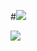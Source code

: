 
#<a href="https://sites.google.com/site/knuscislab/home" target="_blank"><img src="https://img.shields.io/badge/aboutus-333333?style=for-the-badge&logoColor=white"/></a>

<img src="https://capsule-render.vercel.app/api?type=waving&color=auto&height=200&section=header&text=SCISLAB&fontSize=90" />



<!--
**KNUSCISLAB/KNUSCISLAB** is a ✨ _special_ ✨ repository because its `README.md` (this file) appears on your GitHub profile.

Here are some ideas to get you started:

- 🔭 I’m currently working on ...
- 🌱 I’m currently learning ...
- 👯 I’m looking to collaborate on ...
- 🤔 I’m looking for help with ...
- 💬 Ask me about ...
- 📫 How to reach me: ...
- 😄 Pronouns: ...
- ⚡ Fun fact: ...
-->
